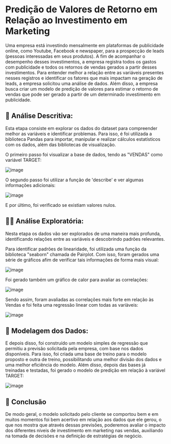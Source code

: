 # Predição de Valores de Retorno em Relação ao Investimento em Marketing
  Uma empresa está investindo mensalmente em plataformas de publicidade online, como Youtube, Facebook e newspaper, para a prospecção de leads (pessoas interessadas em seus produtos). A fim de acompanhar o desempenho desses
investimentos, a empresa registra todos os gastos com publicidade e todos os retornos de vendas gerados a partir desses investimentos. Para entender melhor a relação entre as variáveis presentes nesses registros e identificar os fatores que mais impactam na geração de leads, a empresa solicitou uma análise de dados. Além disso, a empresa busca criar um modelo de predição de valores para estimar o retorno de vendas que pode ser gerado a partir de um determinado investimento em publicidade.

## 🚀 Análise Descritiva:
 Esta etapa consiste em explorar os dados do dataset para compreender melhor as variáveis e identificar problemas. Para isso, é foi utilizada a biblioteca Pandas para importar, manipular e realizar cálculos estatísticos com os dados, além das bibliotecas de visualização.

 O primeiro passo foi visualizar a base de dados, tendo as "VENDAS" como variável TARGET:
  
  ![image](https://github.com/juanlucas7/Regressao_Marketing/assets/149596266/1b37a73f-510d-4bf7-ace5-54abf62486f7)

  O segundo passo foi utilizar a função de 'describe' e ver algumas informações adicionais:

  ![image](https://github.com/juanlucas7/Regressao_Marketing/assets/149596266/0255129b-5f02-462b-b7ad-41ddea927033)

  E por último, foi verificado se existiam valores nulos.

## 🕵🏾 Análise Exploratória:
  Nesta etapa os dados vão ser explorados de uma maneira mais profunda, identificando relações entre as variáveis e descobrindo padrões relevantes.

  Para identificar padrões de linearidade, foi utilizada uma função da biblioteca "seaborn" chamada de  Pairplot. Com isso, foram gerados uma série de gráficos afim de verificar tais informações de forma mais visual:
  
 ![image](https://github.com/juanlucas7/Regressao_Marketing/assets/149596266/b64bca86-53a3-4fc3-93da-fbfd88b32fe5)

  Foi gerado também um gráfico de calor para avaliar as correlações:

 ![image](https://github.com/juanlucas7/Regressao_Marketing/assets/149596266/0cdb0a3a-3341-499a-9a84-86d3802accbd)

 Sendo assim, foram avaliadas as correlações mais forte em relação às Vendas e foi feita uma regressão linear com todas as variàveis:

 ![image](https://github.com/juanlucas7/Regressao_Marketing/assets/149596266/035de300-841a-4da8-9e2e-65aa9d053264)

 ## 🧮 Modelagem dos Dados:

 E depois disso, foi construído um modelo simples de regressão que permitiu a previsão solicitada pela empresa, com base nos dados disponíveis. Para isso, foi criada uma base de treino para o modelo proposto e outra de treino, possibilitando uma melhor divisão dos dados e uma melhor eficiência do modelo. Além disso, depois das bases já treinadas e testadas, foi gerado o modelo de predição em relação à variável TARGET:

 ![image](https://github.com/juanlucas7/Regressao_Marketing/assets/149596266/ace69191-d4da-4928-853a-ce64084d50d1)


## 🧪 Conclusão

De modo geral, o modelo solicitado pelo cliente se comportou bem e em muitos momentos foi bem acertivo em relação aos dados que ele gerou, o que nos mostra que através dessas previsões, poderemos avaliar o impacto dos diferentes níveis de
investimento em marketing nas vendas, auxiliando na tomada de decisões e na definição de estratégias de negócio.






 

